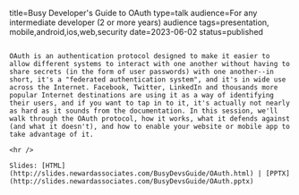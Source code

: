 title=Busy Developer's Guide to OAuth
type=talk
audience=For any intermediate developer (2 or more years) audience
tags=presentation, mobile,android,ios,web,security
date=2023-06-02
status=published
~~~~~~

OAuth is an authentication protocol designed to make it easier to allow different systems to interact with one another without having to share secrets (in the form of user passwords) with one another--in short, it's a "federated authentication system", and it's in wide use across the Internet. Facebook, Twitter, LinkedIn and thousands more popular Internet destinations are using it as a way of identifying their users, and if you want to tap in to it, it's actually not nearly as hard as it sounds from the documentation. In this session, we'll walk through the OAuth protocol, how it works, what it defends against (and what it doesn't), and how to enable your website or mobile app to take advantage of it.
    
<hr />

Slides: [HTML](http://slides.newardassociates.com/BusyDevsGuide/OAuth.html) | [PPTX](http://slides.newardassociates.com/BusyDevsGuide/OAuth.pptx)

